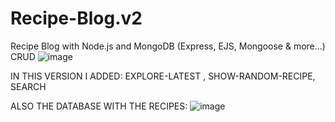 # Recipe-Blog.v2
Recipe Blog with Node.js and MongoDB (Express, EJS, Mongoose &amp; more...) CRUD 
![image](https://user-images.githubusercontent.com/107072477/234550159-b319ad5f-8510-4931-8487-11d90d2c1388.png)

IN THIS VERSION I ADDED: EXPLORE-LATEST , SHOW-RANDOM-RECIPE, SEARCH

ALSO THE DATABASE WITH THE RECIPES:
![image](https://user-images.githubusercontent.com/107072477/234550937-35633285-c301-404d-98dd-e0d9f19f058a.png)

